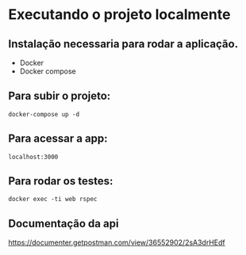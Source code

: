 # Executando o projeto localmente

## Instalação necessaria para rodar a aplicação.

- Docker
- Docker compose

## Para subir o projeto:

`docker-compose up -d`

## Para acessar a app:

`localhost:3000`

## Para rodar os testes:

`docker exec -ti web rspec`

## Documentação da api

https://documenter.getpostman.com/view/36552902/2sA3drHEdf
